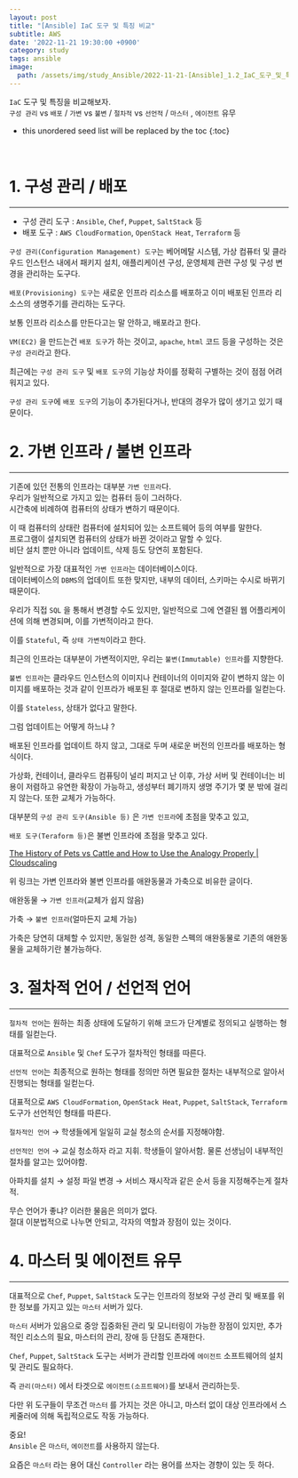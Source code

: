 ```yaml
---
layout: post
title: "[Ansible] IaC 도구 및 특징 비교"
subtitle: AWS
date: '2022-11-21 19:30:00 +0900'
category: study
tags: ansible
image:
  path: /assets/img/study_Ansible/2022-11-21-[Ansible]_1.2_IaC_도구_및_특징_비교/logo.png
---
```


`IaC` 도구 및 특징을 비교해보자.<br>
`구성 관리` vs `배포` / `가변` vs `불변` / `절차적` vs `선언적` / `마스터` , `에이전트` 유무

<!--more-->

* this unordered seed list will be replaced by the toc
{:toc}

<br>


# 1. 구성 관리 / 배포
---

- 구성 관리 도구 : `Ansible`, `Chef`, `Puppet`, `SaltStack` 등
- 배포 도구 : `AWS CloudFormation`, `OpenStack Heat`, `Terraform` 등

`구성 관리(Configuration Management) 도구`는 베어메탈 시스템, 가상 컴퓨터 및 클라우드 인스턴스 내에서 패키지 설치, 애플리케이션 구성, 운영체제 관련 구성 및 구성 변경을 관리하는 도구다.

`배포(Provisioning) 도구`는 새로운 인프라 리소스를 배포하고 이미 배포된 인프라 리소스의 생명주기를 관리하는 도구다.

보통 인프라 리소스를 만든다고는 말 안하고, 배포라고 한다.

`VM(EC2)` 을 만드는건 `배포 도구`가 하는 것이고, `apache`, `html` 코드 등을 구성하는 것은 `구성 관리`라고 한다.

최근에는 `구성 관리 도구` 및 `배포 도구`의 기능상 차이를 정확히 구별하는 것이 점점 어려워지고 있다.

`구성 관리 도구`에 `배포 도구`의 기능이 추가된다거나, 반대의 경우가 많이 생기고 있기 때문이다.

# 2. 가변 인프라 / 불변 인프라
---

기존에 있던 전통의 인프라는 대부분 `가변 인프라`다.<br>
우리가 일반적으로 가지고 있는 컴퓨터 등이 그러하다.<br>
시간축에 비례하여 컴퓨터의 상태가 변하기 때문이다.<br>

이 때 컴퓨터의 상태란 컴퓨터에 설치되어 있는 소프트웨어 등의 여부를 말한다.<br>
프로그램이 설치되면 컴퓨터의 상태가 바뀐 것이라고 말할 수 있다.<br>
비단 설치 뿐만 아니라 업데이트, 삭제 등도 당연히 포함된다.<br>

일반적으로 가장 대표적인 `가변 인프라`는 데이터베이스이다.<br>
데이터베이스의 `DBMS`의 업데이트 또한 맞지만, 내부의 데이터, 스키마는 수시로 바뀌기 때문이다.<br>

우리가 직접 `SQL` 을 통해서 변경할 수도 있지만, 일반적으로 그에 연결된 웹 어플리케이션에 의해 변경되며, 이를 가변적이라고 한다.<br>

이를 `Stateful`, 즉 `상태 가변적`이라고 한다.<br>

최근의 인프라는 대부분이 가변적이지만, 우리는 `불변(Immutable) 인프라`를 지향한다.

`불변 인프라`는 클라우드 인스턴스의 이미지나 컨테이너의 이미지와 같이 변하지 않는 이미지를 배포하는 것과 같이 인프라가 배포된 후 절대로 변하지 않는 인프라를 일컫는다.

이를 `Stateless`, 상태가 없다고 말한다.

그럼 업데이트는 어떻게 하느냐 ?

배포된 인프라를 업데이트 하지 않고, 그대로 두며 새로운 버전의 인프라를 배포하는 형식이다.

가상화, 컨테이너, 클라우드 컴퓨팅이 널리 퍼지고 난 이후, 가상 서버 및 컨테이너는 비용이 저렴하고 유연한 확장이 가능하고, 생성부터 폐기까지 생명 주기가 몇 분 밖에 걸리지 않는다. 또한 교체가 가능하다.

대부분의 `구성 관리 도구(Ansible 등)` 은 `가변 인프라`에 초점을 맞추고 있고,

`배포 도구(Teraform 등)`은 불변 인프라에 초점을 맞추고 있다.

[The History of Pets vs Cattle and How to Use the Analogy Properly | Cloudscaling](http://cloudscaling.com/blog/cloud-computing/the-history-of-pets-vs-cattle/)

위 링크는 가변 인프라와 불변 인프라를 애완동물과 가축으로 비유한 글이다.<br>

애완동물 → `가변 인프라`(교체가 쉽지 않음)

가축 → `불변 인프라`(얼마든지 교체 가능)

가축은 당연히 대체할 수 있지만, 동일한 성격, 동일한 스펙의 애완동물로 기존의 애완동물을 교체하기란 불가능하다.


# 3. 절차적 언어 / 선언적 언어
---

`절차적 언어`는 원하는 최종 상태에 도달하기 위해 코드가 단계별로 정의되고 실행하는 형태를 일컫는다.

대표적으로 `Ansible` 및 `Chef` 도구가 절차적인 형태를 따른다.

`선언적 언어`는 최종적으로 원하는 형태를 정의만 하면 필요한 절차는 내부적으로 알아서 진행되는 형태를 일컫는다.

대표적으로 `AWS CloudFormation`, `OpenStack Heat`, `Puppet`, `SaltStack`, `Terraform` 도구가 선언적인 형태를 따른다.

`절차적인 언어` → 학생들에게 일일히 교실 청소의 순서를 지정해야함.

`선언적인 언어` → 교실 청소하자 라고 지휘. 학생들이 알아서함. 물론 선생님이 내부적인 절차를 알고는 있어야함.

아파치를 설치 → 설정 파일 변경 → 서비스 재시작과 같은 순서 등을 지정해주는게 절차적.

무슨 언어가 좋냐? 이러한 물음은 의미가 없다.<br>
절대 이분법적으로 나누면 안되고, 각자의 역할과 장점이 있는 것이다.

# 4. 마스터 및 에이전트 유무
---

대표적으로 `Chef`, `Puppet`, `SaltStack` 도구는 인프라의 정보와 구성 관리 및 배포를 위한 정보를 가지고 있는 `마스터` 서버가 있다.

`마스터` 서버가 있음으로 중앙 집중화된 관리 및 모니터링이 가능한 장점이 있지만, 추가적인 리소스의 필요, 마스터의 관리, 장애 등 단점도 존재한다.

`Chef`, `Puppet`, `SaltStack` 도구는 서버가 관리할 인프라에 `에이전트` 소프트웨어의 설치 및 관리도 필요하다.

즉 `관리(마스터)` 에서 타겟으로 `에이전트(소프트웨어)`를 보내서 관리하는듯.

다만 위 도구들이 무조건 `마스터` 를 가지는 것은 아니고, 마스터 없이 대상 인프라에서 스케줄러에 의해 독립적으로도 작동 가능하다.

중요!<br>
`Ansible` 은 `마스터`, `에이전트`를 사용하지 않는다.

요즘은 `마스터` 라는 용어 대신 `Controller` 라는 용어를 쓰자는 경향이 있는 듯 하다.